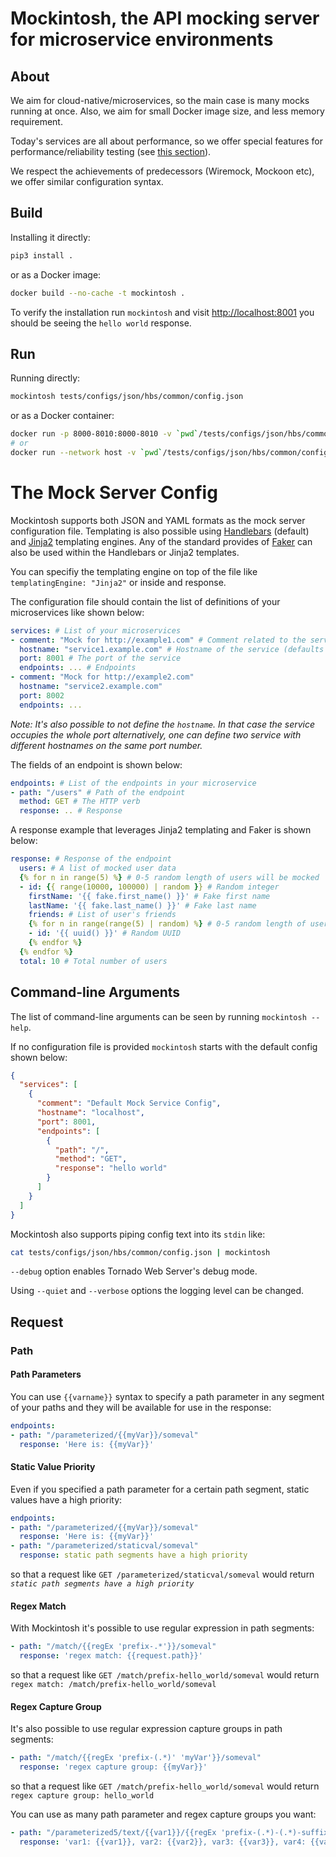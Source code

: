 # Mockintosh, the API mocking server for microservice environments

## About

We aim for cloud-native/microservices, so the main case is many mocks running at once. Also, we aim for small Docker
image size, and less memory requirement.

Today's services are all about performance, so we offer special features for performance/reliability testing
(see [this section](#performancechaos-profiles)).

We respect the achievements of predecessors (Wiremock, Mockoon etc), we offer similar configuration syntax.

## Build

Installing it directly:

```bash
pip3 install .
```

or as a Docker image:

```bash
docker build --no-cache -t mockintosh .
```

To verify the installation run `mockintosh` and visit [http://localhost:8001](http://localhost:8001)
you should be seeing the `hello world` response.

## Run

Running directly:

```bash
mockintosh tests/configs/json/hbs/common/config.json
```

or as a Docker container:

```bash
docker run -p 8000-8010:8000-8010 -v `pwd`/tests/configs/json/hbs/common/config.json mockintosh /config.json
# or
docker run --network host -v `pwd`/tests/configs/json/hbs/common/config.json mockintosh /config.json
```

# The Mock Server Config

Mockintosh supports both JSON and YAML formats as the mock server configuration file. Templating is also possible using
[Handlebars](https://handlebarsjs.com/guide/) (default) and [Jinja2](https://jinja.palletsprojects.com/en/2.11.x/)
templating engines. Any of the standard provides of [Faker](https://faker.readthedocs.io/en/master/providers.html)
can also be used within the Handlebars or Jinja2 templates.

You can specifiy the templating engine on top of the file like `templatingEngine: "Jinja2"` or inside and response.

The configuration file should contain the list of definitions of your microservices like shown below:

```yaml
services: # List of your microservices
- comment: "Mock for http://example1.com" # Comment related to the service that will be logged
  hostname: "service1.example.com" # Hostname of the service (defaults to "localhost")
  port: 8001 # The port of the service
  endpoints: ... # Endpoints
- comment: "Mock for http://example2.com"
  hostname: "service2.example.com"
  port: 8002
  endpoints: ...
```

*Note: It's also possible to not define the `hostname`. In that case the service occupies the whole port*
*alternatively, one can define two service with different hostnames on the same port number.*

The fields of an endpoint is shown below:

```yaml
endpoints: # List of the endpoints in your microservice
- path: "/users" # Path of the endpoint
  method: GET # The HTTP verb
  response: .. # Response
```

A response example that leverages Jinja2 templating and Faker is shown below:

```yaml
response: # Response of the endpoint
  users: # A list of mocked user data
  {% for n in range(5) %} # 0-5 random length of users will be mocked
  - id: {{ range(10000, 100000) | random }} # Random integer
    firstName: '{{ fake.first_name() }}' # Fake first name
    lastName: '{{ fake.last_name() }}' # Fake last name
    friends: # List of user's friends
    {% for n in range(range(5) | random) %} # 0-5 random length of user ids will be mocked
    - id: '{{ uuid() }}' # Random UUID
    {% endfor %}
  {% endfor %}
  total: 10 # Total number of users
```

## Command-line Arguments

The list of command-line arguments can be seen by running `mockintosh --help`.

If no configuration file is provided `mockintosh` starts with the default config shown below:

```json
{
  "services": [
    {
      "comment": "Default Mock Service Config",
      "hostname": "localhost",
      "port": 8001,
      "endpoints": [
        {
          "path": "/",
          "method": "GET",
          "response": "hello world"
        }
      ]
    }
  ]
}
```

Mockintosh also supports piping config text into its `stdin` like:

```bash
cat tests/configs/json/hbs/common/config.json | mockintosh
```

`--debug` option enables Tornado Web Server's debug mode.

Using `--quiet` and `--verbose` options the logging level can be changed.


## Request

### Path

#### Path Parameters

You can use `{{varname}}` syntax to specify a path parameter in any segment of your paths and they will be
available for use in the response:

```yaml
endpoints:
- path: "/parameterized/{{myVar}}/someval"
  response: 'Here is: {{myVar}}'
```

#### Static Value Priority

Even if you specified a path parameter for a certain path segment, static values have a high priority:

```yaml
endpoints:
- path: "/parameterized/{{myVar}}/someval"
  response: 'Here is: {{myVar}}'
- path: "/parameterized/staticval/someval"
  response: static path segments have a high priority
```

so that a request like `GET /parameterized/staticval/someval` would return *`static path segments have a high priority`*

#### Regex Match

With Mockintosh it's possible to use regular expression in path segments:

```yaml
- path: "/match/{{regEx 'prefix-.*'}}/someval"
  response: 'regex match: {{request.path}}'
```

so that a request like `GET /match/prefix-hello_world/someval` would return `regex match: /match/prefix-hello_world/someval`

#### Regex Capture Group

It's also possible to use regular expression capture groups in path segments:

```yaml
- path: "/match/{{regEx 'prefix-(.*)' 'myVar'}}/someval"
  response: 'regex capture group: {{myVar}}'
```

so that a request like `GET /match/prefix-hello_world/someval` would return `regex capture group: hello_world`

You can use as many path parameter and regex capture groups you want:

```yaml
- path: "/parameterized5/text/{{var1}}/{{regEx 'prefix-(.*)-(.*)-suffix' 'var2' 'var3'}}/{{var4}}/{{regEx 'prefix2-(.*)' 'var5'}}"
  response: 'var1: {{var1}}, var2: {{var2}}, var3: {{var3}}, var4: {{var4}}, var5: {{var5}}'
```
